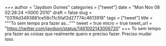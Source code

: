 
+++
author = "Jaydson Gomes"
categories = ["tweet"]
date = "Mon Nov 08 02:28:24 +0000 2010"
draft = false
slug = "031f4d3493881ce58c11c5faf2d27774c4613918"
tags = ["tweet"]
title = """To sem tempo pra fazer as..."""
tweet = true
micro = true
tweet_url = "https://twitter.com/jaydson/status/1461002143006720"
+++
To sem tempo pra fazer as coisas que realmente quero e preciso fazer. Preciso mudar isso.

